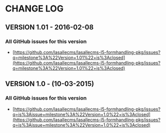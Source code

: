 # CHANGE LOG

## VERSION 1.01 - 2016-02-08

### All GitHub issues for this version
* [https://github.com/lasallecms/lasallecms-l5-formhandling-pkg/issues?q=milestone%3A%22Version+1.01%22+is%3Aclosed](https://github.com/lasallecms/lasallecms-l5-formhandling-pkg/issues?q=milestone%3A%22Version+1.01%22+is%3Aclosed)


## VERSION 1.0 - (10-03-2015)

### All GitHub issues for this version
* [https://github.com/lasallecms/lasallecms-l5-formhandling-pkg/issues?q=is%3Aissue+milestone%3A%22Version+1.0%22+is%3Aclosed](https://github.com/lasallecms/lasallecms-l5-formhandling-pkg/issues?q=is%3Aissue+milestone%3A%22Version+1.0%22+is%3Aclosed)






